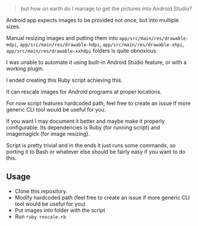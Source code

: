 >  but how on earth do I manage to get the pictures into Android Studio?

Android app expects images to be provided not once, but into multiple sizes.

Manual resizing images and putting them into `app/src/main/res/drawable-mdpi`, `app/src/main/res/drawable-hdpi`, `app/src/main/res/drawable-xhpi`, `app/src/main/res/drawable-xxhdpi` folders is quite obnoxious.

I was unable to automate it using built-in Android Studio feature, or with a working plugin.

I ended creating this Ruby script achieving this.

It can rescale images for Android programs at proper locations.

For now script features hardcoded path, feel free to create an issue if more generic CLI tool would be useful for you.

If you want I may document it better and maybe make it properly configurable. Its dependencies is Ruby (for running script) and imagemagick (for image resizing).

Script is pretty trivial and in the ends it just runs some commands, so porting it to Bash or whatever else should be fairly easy if you want to do this.

## Usage

- Clone this repository.
- Modify hardcoded path (feel free to create an issue if more generic CLI tool would be useful for you)
- Put images into folder with the script
- Run `ruby rescale.rb`
